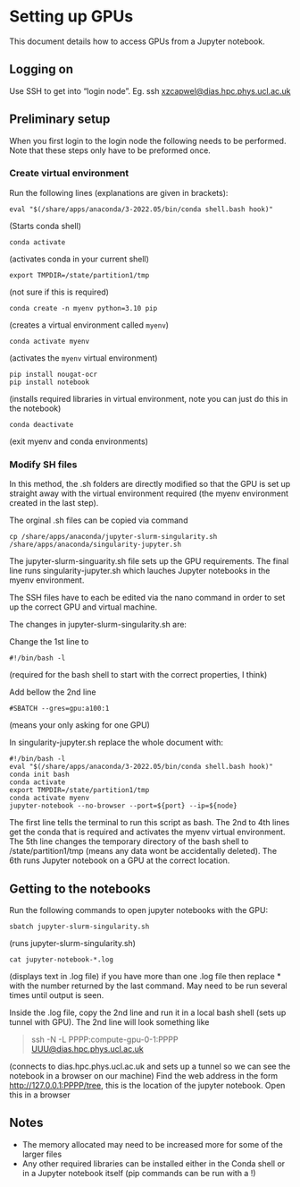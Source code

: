 # Setting up GPUs 

This document details how to access GPUs from a Jupyter notebook.

## Logging on 

Use SSH to get into “login node”. Eg.  ssh xzcapwel@dias.hpc.phys.ucl.ac.uk

## Preliminary setup

When you first login to the login node the following needs to be performed. Note that these steps only have to be preformed once.

### Create virtual environment

Run the following lines (explanations are given in brackets):
```
eval "$(/share/apps/anaconda/3-2022.05/bin/conda shell.bash hook)" 
```
(Starts conda shell)

```
conda activate
```
(activates conda in your current shell)

```
export TMPDIR=/state/partition1/tmp
```
(not sure if this is required)

```
conda create -n myenv python=3.10 pip
```
(creates a virtual environment called `myenv`)

```
conda activate myenv
```
(activates the `myenv` virtual environment)

```
pip install nougat-ocr
pip install notebook
```
(installs required libraries in virtual environment, note you can just do this in the notebook)

```
conda deactivate
```
(exit myenv and conda environments)

### Modify SH files

In this method, the .sh folders are directly modified so that the GPU is set up straight away with the virtual environment required (the myenv environment created in the last step). 

The orginal .sh files can be copied via command
```
cp /share/apps/anaconda/jupyter-slurm-singularity.sh /share/apps/anaconda/singularity-jupyter.sh
```

The jupyter-slurm-singuarity.sh file sets up the GPU requirements. The final line runs singularity-jupyter.sh which lauches Jupyter notebooks in the myenv environment.

The SSH files have to each be edited via the nano command in order to set up the correct GPU and virtual machine.

The changes in jupyter-slurm-singularity.sh are:

Change the 1st line to
```
#!/bin/bash -l 
```
(required for the bash shell to start with the correct properties, I think)

Add bellow the 2nd line
```
#SBATCH --gres=gpu:a100:1
```
(means your only asking for one GPU)

In singularity-jupyter.sh replace the whole document with:

```
#!/bin/bash -l
eval "$(/share/apps/anaconda/3-2022.05/bin/conda shell.bash hook)"
conda init bash
conda activate
export TMPDIR=/state/partition1/tmp
conda activate myenv
jupyter-notebook --no-browser --port=${port} --ip=${node}
```

The first line tells the terminal to run this script as bash. The 2nd to 4th lines get the conda that is required and activates the myenv virtual environment. The 5th line changes the temporary directory of the bash shell to /state/partition1/tmp (means any data wont be accidentally deleted). The 6th runs Jupyter notebook on a GPU at the correct location.


## Getting to the notebooks

Run the following commands to open jupyter notebooks with the GPU:
```
sbatch jupyter-slurm-singularity.sh
```
(runs jupyter-slurm-singularity.sh)

```
cat jupyter-notebook-*.log 
```
(displays text in .log file)
if you have more than one .log file then replace * with the number returned by the last command. May need to be run several times until output is seen.
 
Inside the .log file, copy the 2nd line and run it in a local bash shell (sets up tunnel with GPU). The 2nd line will look something like 
> ssh -N -L PPPP:compute-gpu-0-1:PPPP UUU@dias.hpc.phys.ucl.ac.uk

(connects to dias.hpc.phys.ucl.ac.uk and sets up a tunnel so we can see the notebook in a browser on our machine)
Find the web address in the form http://127.0.0.1:PPPP/tree, this is the location of the jupyter notebook. Open this in a browser

## Notes

* The memory allocated may need to be increased more for some of the larger files
* Any other required libraries can be installed either in the Conda shell or in a Jupyter notebook itself (pip commands can be run with a !)
